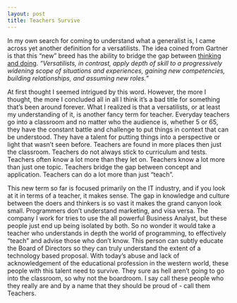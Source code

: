 ```yaml
---
layout: post
title: Teachers Survive
---
```

In my own search for coming to understand what a generalist is, I came across yet another definition for a versatilists. The idea coined from Gartner is that this “new” breed has the ability to bridge the gap between [thinking and doing](http://creativegeneralist.com/2005/07/thinking-linking-doing/). *“Versatilists, in contrast, apply depth of skill to a progressively widening scope of situations and experiences, gaining new competencies, building relationships, and assuming new roles.”*

At first thought I seemed intrigued by this word. However, the more I thought, the more I concluded all in all I think it’s a bad title for something that’s been around forever. What I realized is that a versatilists, or at least my understanding of it, is another fancy term for teacher. Everyday teachers go into a classroom and no matter who the audience is, whether 5 or 65, they have the constant battle and challenge to put things in context that can be understood. They have a talent for putting things into a perspective or light that wasn’t seen before. Teachers are found in more places then just the classroom. Teachers do not always stick to curriculum and tests. Teachers often know a lot more than they let on. Teachers know a lot more than just one topic. Teachers bridge the gap between concept and application. Teachers can do a lot more than just “teach”.

This new term so far is focused primarily on the IT industry, and if you look at it in terms of a teacher, it makes sense. The gap in knowledge and culture between the doers and thinkers is so vast it makes the grand canyon look small. Programmers don’t understand marketing, and visa versa. The company I work for tries to use the all powerful Business Analyst, but these people just end up being isolated by both. So no wonder it would take a teacher who understands in depth the world of programming, to effectively “teach” and advise those who don’t know. This person can subtly educate the Board of Directors so they can truly understand the extent of a technology based proposal.
With today’s abuse and lack of acknowledgement of the educational profession in the western world, these people with this talent need to survive. They sure as hell aren’t going to go into the classroom, so why not the boardroom. I say call these people who they really are and by a name that they should be proud of - call them Teachers.
